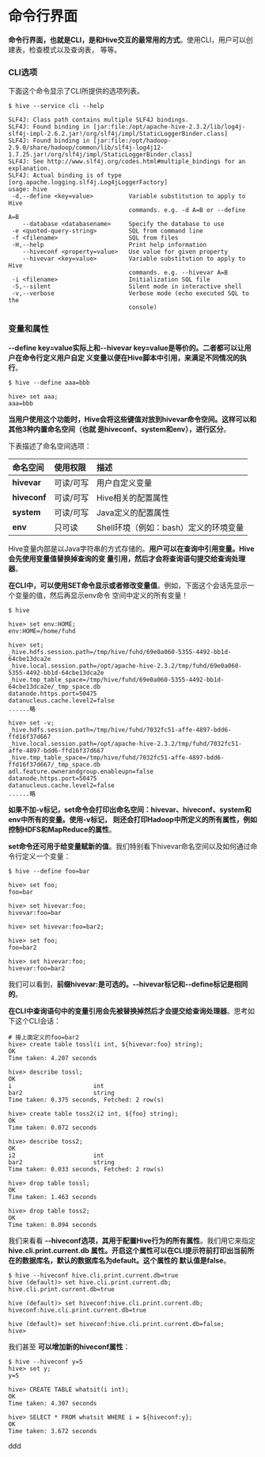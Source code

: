 命令行界面
=================================================================================
**命令行界面，也就是CLI，是和Hive交互的最常用的方式**。使用CLI，用户可以创建表，检查模式以及查询表，
等等。

### CLI选项
下面这个命令显示了CLI所提供的选项列表。
```shell
$ hive --service cli --help

SLF4J: Class path contains multiple SLF4J bindings.
SLF4J: Found binding in [jar:file:/opt/apache-hive-2.3.2/lib/log4j-slf4j-impl-2.6.2.jar!/org/slf4j/impl/StaticLoggerBinder.class]
SLF4J: Found binding in [jar:file:/opt/hadoop-2.9.0/share/hadoop/common/lib/slf4j-log4j12-1.7.25.jar!/org/slf4j/impl/StaticLoggerBinder.class]
SLF4J: See http://www.slf4j.org/codes.html#multiple_bindings for an explanation.
SLF4J: Actual binding is of type [org.apache.logging.slf4j.Log4jLoggerFactory]
usage: hive
 -d,--define <key=value>          Variable substitution to apply to Hive
                                  commands. e.g. -d A=B or --define A=B
    --database <databasename>     Specify the database to use
 -e <quoted-query-string>         SQL from command line
 -f <filename>                    SQL from files
 -H,--help                        Print help information
    --hiveconf <property=value>   Use value for given property
    --hivevar <key=value>         Variable substitution to apply to Hive
                                  commands. e.g. --hivevar A=B
 -i <filename>                    Initialization SQL file
 -S,--silent                      Silent mode in interactive shell
 -v,--verbose                     Verbose mode (echo executed SQL to the
                                  console)
```

### 变量和属性
**--define key=value实际上和--hivevar key=value是等价的。二者都可以让用户在命令行定义用户自定
义变量以便在Hive脚本中引用，来满足不同情况的执行**。
```shell
$ hive --define aaa=bbb

hive> set aaa;
aaa=bbb
```

**当用户使用这个功能时，Hive会将这些键值对放到hivevar命令空间。这样可以和其他3种内置命名空间（也就
是hiveconf、system和env），进行区分**。

下表描述了命名空间选项：

| 命名空间 | 使用权限 | 描述 |
| :-----  | :----- | :----|
| **hivevar** | 可读/可写 | 用户自定义变量 |
| **hiveconf** | 可读/可写 | Hive相关的配置属性 |
| **system** | 可读/可写 | Java定义的配置属性 |
| **env** | 只可读 | Shell环境（例如：bash）定义的环境变量 |

Hive变量内部是以Java字符串的方式存储的。**用户可以在查询中引用变量。Hive会先使用变量值替换掉查询的变
量引用，然后才会将查询语句提交给查询处理器**。

**在CLI中，可以使用SET命令显示或者修改变量值**。例如，下面这个会话先显示一个变量的值，然后再显示env命令
空间中定义的所有变量！
```shell
$ hive

hive> set env:HOME;
env:HOME=/home/fuhd

hive> set;
_hive.hdfs.session.path=/tmp/hive/fuhd/69e0a060-5355-4492-bb1d-64cbe13dca2e
_hive.local.session.path=/opt/apache-hive-2.3.2/tmp/fuhd/69e0a060-5355-4492-bb1d-64cbe13dca2e
_hive.tmp_table_space=/tmp/hive/fuhd/69e0a060-5355-4492-bb1d-64cbe13dca2e/_tmp_space.db
datanode.https.port=50475
datanucleus.cache.level2=false
......略

hive> set -v;
_hive.hdfs.session.path=/tmp/hive/fuhd/7032fc51-affe-4897-bdd6-ffd16f37d667
_hive.local.session.path=/opt/apache-hive-2.3.2/tmp/fuhd/7032fc51-affe-4897-bdd6-ffd16f37d667
_hive.tmp_table_space=/tmp/hive/fuhd/7032fc51-affe-4897-bdd6-ffd16f37d667/_tmp_space.db
adl.feature.ownerandgroup.enableupn=false
datanode.https.port=50475
datanucleus.cache.level2=false
......略
```
**如果不加-v标记，set命令会打印出命名空间：hivevar、hiveconf、system和env中所有的变量。使用-v标记，
则还会打印Hadoop中所定义的所有属性，例如控制HDFS和MapReduce的属性**。

**set命令还可用于给变量赋新的值**。我们特别看下hivevar命名空间以及如何通过命令行定义一个变量：
```shell
$ hive --define foo=bar

hive> set foo;
foo=bar

hive> set hivevar:foo;
hivevar:foo=bar

hive> set hivevar:foo=bar2;

hive> set foo;
foo=bar2

hive> set hivevar:foo;
hivevar:foo=bar2
```
我们可以看到，**前缀hivevar:是可选的。--hivevar标记和--define标记是相同的**。

**在CLI中查询语句中的变量引用会先被替换掉然后才会提交给查询处理器**。思考如下这个CLI会话：
```shell
# 接上面定义的foo=bar2
hive> create table tossl(i int, ${hivevar:foo} string);
OK
Time taken: 4.207 seconds

hive> describe tossl;
OK
i                   	int                 	                    
bar2                	string              	                    
Time taken: 0.375 seconds, Fetched: 2 row(s)

hive> create table toss2(i2 int, ${foo} string);
OK
Time taken: 0.072 seconds

hive> describe toss2;
OK
i2                  	int                 	                    
bar2                	string              	                    
Time taken: 0.033 seconds, Fetched: 2 row(s)

hive> drop table tossl;
OK
Time taken: 1.463 seconds

hive> drop table toss2;
OK
Time taken: 0.094 seconds
```
我们来看看 **--hiveconf选项，其用于配置Hive行为的所有属性**。我们用它来指定 **hive.cli.print.current.db
属性。开启这个属性可以在CLI提示符前打印出当前所在的数据库名，默认的数据库名为default。这个属性的
默认值是false**。
```shell
$ hive --hiveconf hive.cli.print.current.db=true
hive (default)> set hive.cli.print.current.db;
hive.cli.print.current.db=true

hive (default)> set hiveconf:hive.cli.print.current.db;
hiveconf:hive.cli.print.current.db=true

hive (default)> set hiveconf:hive.cli.print.current.db=false;
hive>
```
我们甚至 **可以增加新的hiveconf属性**：
```shell
$ hive --hiveconf y=5
hive> set y;
y=5

hive> CREATE TABLE whatsit(i int);
OK
Time taken: 4.307 seconds

hive> SELECT * FROM whatsit WHERE i = ${hiveconf:y};
OK
Time taken: 3.672 seconds
```










































ddd
